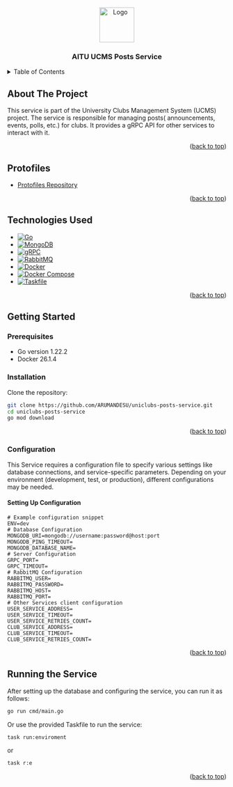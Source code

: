 <a id="readme-top"></a>

<!-- PROJECT LOGO -->
<br />
<div align="center">
  <a href="https://astanait.edu.kz/">
    <img src="https://static.tildacdn.pro/tild3764-6633-4663-b138-303730646233/aitu-logo__2.png" alt="Logo" height="80">
  </a>
  <h3 align="center">AITU UCMS Posts Service</h3>
</div>

<!-- TABLE OF CONTENTS -->
<details>
  <summary>Table of Contents</summary>
  <ol>
    <li><a href="#about-the-project">About The Project</a></li>
    <li><a href="#protofiles">Protofiles</a></li>
    <li><a href="#technologies-used">Technologies Used</a></li>
    <li><a href="#getting-started">Getting Started</a></li>
    <ul>
      <li><a href="#prerequisites">Prerequisites</a></li>
      <li><a href="#installation">Installation</a></li>
      <li><a href="#configuration">Configuration</a></li>
    </ul>
    <li><a href="#running-the-service">Running the Service</a></li>
  </ol>
</details>

<!-- ABOUT THE PROJECT -->
## About The Project
This service is part of the University Clubs Management System (UCMS) project. The service is responsible for managing posts( announcements, events, polls, etc.) for clubs. It provides a gRPC API for other services to interact with it.

<p align="right">(<a href="#readme-top">back to top</a>)</p>

<!-- PROTOFILES -->
## Protofiles

* [Protofiles Repository][protofiles-url]

<p align="right">(<a href="#readme-top">back to top</a>)</p>

<!-- TECHNOLOGIES USED -->
## Technologies Used

* [![Go][go-shield]][go-url]
* [![MongoDB][mongodb-shield]][mongodb-url]
* [![gRPC][grpc-shield]][go-url]
* [![RabbitMQ][rabbitmq-shield]][rabbitmq-url]
* [![Docker][docker-shield]][docker-url]
* [![Docker Compose][docker-compose-shield]][docker-compose-url]
* [![Taskfile][tasks-shield]][tasks-url]

<p align="right">(<a href="#readme-top">back to top</a>)</p>

## Getting Started
### Prerequisites
- Go version 1.22.2
- Docker 26.1.4


### Installation
Clone the repository:
   ```bash
   git clone https://github.com/ARUMANDESU/uniclubs-posts-service.git
   cd uniclubs-posts-service
   go mod download
   ```

<p align="right">(<a href="#readme-top">back to top</a>)</p>


### Configuration
This Service requires a configuration file to specify various settings like database connections,
and service-specific parameters. 
Depending on your environment (development, test, or production), different configurations may be needed.

#### Setting Up Configuration
```dotenv
# Example configuration snippet
ENV=dev
# Database Configuration
MONGODB_URI=mongodb://username:password@host:port
MONGODB_PING_TIMEOUT=
MONGODB_DATABASE_NAME=
# Server Configuration
GRPC_PORT=
GRPC_TIMEOUT=
# RabbitMQ Configuration
RABBITMQ_USER=
RABBITMQ_PASSWORD=
RABBITMQ_HOST=
RABBITMQ_PORT=
# Other Services client configuration
USER_SERVICE_ADDRESS=
USER_SERVICE_TIMEOUT=
USER_SERVICE_RETRIES_COUNT=
CLUB_SERVICE_ADDRESS=
CLUB_SERVICE_TIMEOUT=
CLUB_SERVICE_RETRIES_COUNT=
```

<p align="right">(<a href="#readme-top">back to top</a>)</p>

## Running the Service
After setting up the database and configuring the service, you can run it as follows:
```bash
go run cmd/main.go
```

Or use the provided Taskfile to run the service:
```bash
task run:enviroment
 ```
or
```bash
task r:e
```

<p align="right">(<a href="#readme-top">back to top</a>)</p>

<!-- MARKDOWN LINKS & IMAGES -->
<!-- https://www.markdownguide.org/basic-syntax/#reference-style-links -->
[aitu-url]: https://astanait.edu.kz/
[aitu-ucms-url]: https://www.ucms.space/
[protofiles-url]: https://github.com/ARUMANDESU/uniclubs-protos

[go-url]: https://golang.org/
[docker-url]: https://www.docker.com/
[docker-compose-url]: https://docs.docker.com/compose/
[redis-url]: https://redis.io/
[mongodb-url]: https://www.mongodb.com/
[grpc-url]: https://grpc.io/
[rabbitmq-url]: https://www.rabbitmq.com/
[tasks-url]: https://taskfile.dev/

[go-shield]: https://img.shields.io/badge/Go-00ADD8?style=for-the-badge&logo=go&logoColor=white
[docker-shield]: https://img.shields.io/badge/Docker-2496ED?style=for-the-badge&logo=docker&logoColor=white
[docker-compose-shield]: https://img.shields.io/badge/Docker_Compose-2496ED?style=for-the-badge&logo=docker&logoColor=white
[redis-shield]: https://img.shields.io/badge/Redis-DC382D?style=for-the-badge&logo=redis&logoColor=white
[mongodb-shield]: https://img.shields.io/badge/MongoDB-47A248?style=for-the-badge&logo=mongodb&logoColor=white
[grpc-shield]: https://img.shields.io/badge/gRPC-008FC7?style=for-the-badge&logo=google&logoColor=white
[rabbitmq-shield]: https://img.shields.io/badge/RabbitMQ-FF6600?style=for-the-badge&logo=rabbitmq&logoColor=white
[tasks-shield]: https://img.shields.io/badge/Taskfile-00ADD8?style=for-the-badge&logo=go&logoColor=white
